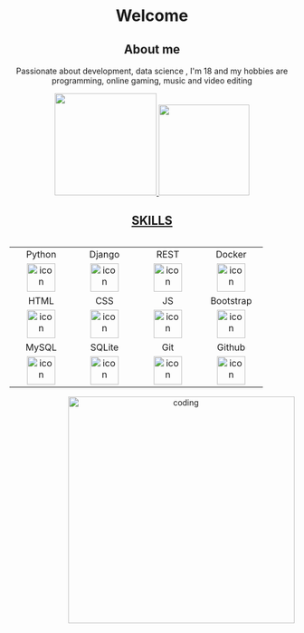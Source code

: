 <h1 align='center'>Welcome</h1> 
<h2 align='center'>About me</h2>
<p align='center'>Passionate about development, data science , I'm 18 and my hobbies are programming, online gaming, music and video editing</p>
<div align="center">
  <a href="https://github.com/tzGui">
  <img height="180em" style=border_radius="20" src="https://github-readme-stats.vercel.app/api?username=tzGui&theme=dracula"/>
    <img height="160em" aligh="right" style=border_radius="20" src="https://github-readme-stats.vercel.app/api/top-langs/?username=tzGui&layout=compact&langs_count=7&theme=dracula"/>

<h2 align='center'>SKILLS</h2> 
<div display="flex">
<table align="left">
    <tr>
      <td align="center">Python</td>
      <td align="center">Django</td>
      <td align="center">REST</td>
      <td align="center">Docker</td>
    </tr>
    <tr>
      <td align="center" width="96">
        <img src="https://techstack-generator.vercel.app/python-icon.svg" alt="icon" width="50" height="50" />
      </td>
      <td align="center" width="96">
        <img src="https://techstack-generator.vercel.app/django-icon.svg" width="50" alt="icon">
      </td>
      <td align="center" width="96">
        <img src="https://techstack-generator.vercel.app/restapi-icon.svg" width="50" alt="icon">
      </td>
      <td align="center" width="96">
        <img src="https://techstack-generator.vercel.app/docker-icon.svg" width="50" height="50" alt="icon" />
      </td>
    </tr>
    <tr>
      <td align="center">HTML</td>
      <td align="center">CSS</td>
      <td align="center">JS</td>
      <td align="center">Bootstrap</td>
    </tr>
    <tr>
      <td align="center" width="96">
         <img src="https://skillicons.dev/icons?i=html" width="50" height="50" alt="icon" />
      </td>
      <td align="center" width="96">
          <img src="https://skillicons.dev/icons?i=css" width="50" height="50" alt="icon" />
      </td>
      <td align="center" width="96">
          <img src="https://techstack-generator.vercel.app/js-icon.svg" width="50" height="50" alt="icon" />
      </td>
      <td align="center" width="96">
          <img src="https://skillicons.dev/icons?i=bootstrap" width="50" height="50" alt="icon" />
      </td>
    </tr>
    <tr>
      <td align="center">MySQL</td>
      <td align="center">SQLite</td>
      <td align="center">Git</td>
      <td align="center">Github</td>
    </tr>
    <tr>
      <td align="center" width="96">
        <img src="https://techstack-generator.vercel.app/mysql-icon.svg" width="50" height="50" alt="icon" />
      </td>
      <td align="center" width="96">
        <img src="https://skillicons.dev/icons?i=sqlite" width="50" height="50" alt="icon" />
      </td>
      <td align="center" width="96">
        <img src="https://skillicons.dev/icons?i=git" width="50" height="50" alt="icon" />
      </td>
      <td align="center" width="96">
        <img src="https://techstack-generator.vercel.app/github-icon.svg" width="50" height="50" alt="icon" />
      </td>
    </tr>
    </table>
  <img align="right" alt="coding" width="400" src="https://media1.tenor.com/m/TxKQiIja7QMAAAAC/gaara-sand-sibling.gif"/>
</div>
</div>

